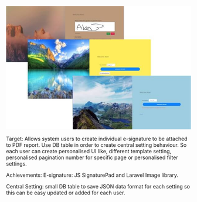 <img src="https://github.com/mariolawolska/signature/blob/Master/public/signature_centralsetting.jpg">


Target:
Allows system users to create individual e-signature to be attached to PDF report. Use DB table in order to create central setting behaviour. So each user can create personalised UI like, different template setting, personalised pagination number for specific page or personalised filter settings.

Achievements:
E-signature: JS SignaturePad and Laravel Image library. 

Central Setting: small DB table to save JSON data format for each setting so this can be easy updated or added for each user.

